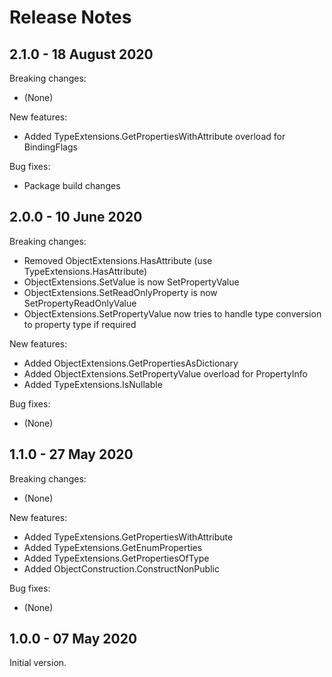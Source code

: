 # Release Notes

## 2.1.0 - 18 August 2020

Breaking changes:
- (None)

New features:
- Added TypeExtensions.GetPropertiesWithAttribute overload for BindingFlags

Bug fixes:
- Package build changes

## 2.0.0 - 10 June 2020

Breaking changes:
- Removed ObjectExtensions.HasAttribute (use TypeExtensions.HasAttribute)
- ObjectExtensions.SetValue is now SetPropertyValue
- ObjectExtensions.SetReadOnlyProperty is now SetPropertyReadOnlyValue
- ObjectExtensions.SetPropertyValue now tries to handle type conversion to property type if required

New features:
- Added ObjectExtensions.GetPropertiesAsDictionary
- Added ObjectExtensions.SetPropertyValue overload for PropertyInfo
- Added TypeExtensions.IsNullable

Bug fixes:
- (None)

## 1.1.0 - 27 May 2020

Breaking changes:
- (None)

New features:
- Added TypeExtensions.GetPropertiesWithAttribute
- Added TypeExtensions.GetEnumProperties
- Added TypeExtensions.GetPropertiesOfType
- Added ObjectConstruction.ConstructNonPublic

Bug fixes:
- (None)

## 1.0.0 - 07 May 2020

Initial version.

